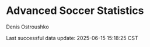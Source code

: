 # Advanced Soccer Statistics
Denis Ostroushko

<!-- gfm -->

Last successful data update: 2025-06-15 15:18:25 CST
